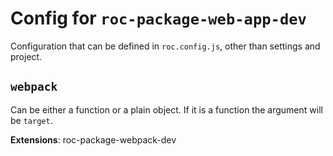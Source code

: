 # Config for `roc-package-web-app-dev`

Configuration that can be defined in `roc.config.js`, other than settings and project.

## `webpack`
Can be either a function or a plain object. If it is a function the argument will be `target`.

__Extensions__: roc-package-webpack-dev